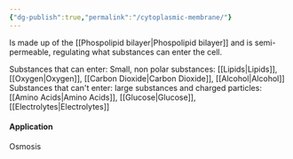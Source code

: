 ```yaml
---
{"dg-publish":true,"permalink":"/cytoplasmic-membrane/"}
---
```


Is made up of the [[Phospolipid bilayer\|Phospolipid bilayer]] and is semi-permeable, regulating what substances can enter the cell.

Substances that can enter: Small, non polar substances: [[Lipids\|Lipids]], [[Oxygen\|Oxygen]], [[Carbon Dioxide\|Carbon Dioxide]], [[Alcohol\|Alcohol]]
Substances that can't enter: large substances and charged particles: [[Amino Acids\|Amino Acids]], [[Glucose\|Glucose]], [[Electrolytes\|Electrolytes]]

#### Application
Osmosis